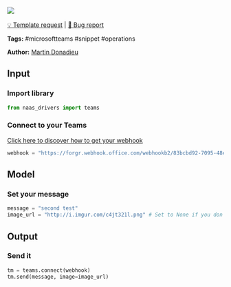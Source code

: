 <a href="https://app.naas.ai/user-redirect/naas/downloader?url=https://raw.githubusercontent.com/jupyter-naas/awesome-notebooks/master/Microsoft%20Teams/Microsoft_Teams_Send_message.ipynb" target="_parent"><img src="https://naasai-public.s3.eu-west-3.amazonaws.com/open_in_naas.svg"/></a><br><br><a href="https://github.com/jupyter-naas/awesome-notebooks/issues/new?assignees=&labels=&template=template-request.md&title=Tool+-+Action+of+the+notebook+">💡 Template request</a> | <a href="https://github.com/jupyter-naas/awesome-notebooks/issues/new?assignees=&labels=&template=bug_report.md&title=">🚨 Bug report</a>

**Tags:** #microsoftteams #snippet #operations

**Author:** [Martin Donadieu](https://www.linkedin.com/in/martindonadieu/)

## Input

### Import library


```python
from naas_drivers import teams
```

### Connect to your Teams
[Click here to discover how to get your webhook](https://naas.gitbook.io/drivers/automation/teams)


```python
webhook = "https://forgr.webhook.office.com/webhookb2/83bcbd92-7095-48e9-bc59-60fb9f6dcf2e@da744f16-111c-41b2-899f-6332dfe22d16/IncomingWebhook/b3cf540a51d7465ca10bd85a61c10d92/c97dc097-a7ff-4123-865d-ac6482bcdac2"
```

## Model

### Set your message 


```python
message = "second test"
image_url = "http://i.imgur.com/c4jt321l.png" # Set to None if you don't need it
```

## Output

### Send it


```python
tm = teams.connect(webhook)
tm.send(message, image=image_url)
```
